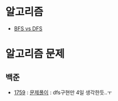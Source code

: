 # 알고리즘
- [BFS vs DFS](https://github.com/uniye/algorithm_theory/blob/main/BFS_DFS/BFS%20vs%20DFS%20.md)

# 알고리즘 문제
## 백준
- [1759](https://www.acmicpc.net/problem/1759) : [문제풀이](https://github.com/uniye/Algorithm_code/blob/main/6week/1759.cpp) : dfs구현만 4일 생각한듯..ㅜ

